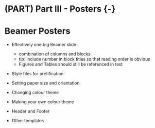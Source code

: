 # (PART) Part III - Posters {-}

# Beamer Posters 

- Effectively one big Beamer slide 
  - combination of columns and blocks 
  - tip: include number in block titles so that reading order is obvious 
  - Figures and Tables should still be referenced in text 
  
- Style files for pretification 

- Setting paper size and orientation 

- Changing colour theme

- Making your own colour theme 

- Header and Footer 

- Other templates
